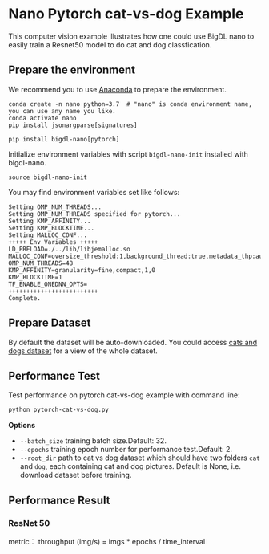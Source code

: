 # Nano Pytorch cat-vs-dog Example
This computer vision example illustrates how one could use BigDL nano to easily train 
a Resnet50 model to do cat and dog classfication. 

## Prepare the environment
We recommend you to use [Anaconda](https://www.anaconda.com/distribution/#linux) to prepare the environment.

```
conda create -n nano python=3.7  # "nano" is conda environment name, you can use any name you like.
conda activate nano
pip install jsonargparse[signatures]

pip install bigdl-nano[pytorch]
```
Initialize environment variables with script `bigdl-nano-init` installed with bigdl-nano.
```
source bigdl-nano-init
``` 
You may find environment variables set like follows:
```
Setting OMP_NUM_THREADS...
Setting OMP_NUM_THREADS specified for pytorch...
Setting KMP_AFFINITY...
Setting KMP_BLOCKTIME...
Setting MALLOC_CONF...
+++++ Env Variables +++++
LD_PRELOAD=./../lib/libjemalloc.so
MALLOC_CONF=oversize_threshold:1,background_thread:true,metadata_thp:auto,dirty_decay_ms:-1,muzzy_decay_ms:-1
OMP_NUM_THREADS=48
KMP_AFFINITY=granularity=fine,compact,1,0
KMP_BLOCKTIME=1
TF_ENABLE_ONEDNN_OPTS=
+++++++++++++++++++++++++
Complete.
```
## Prepare Dataset
By default the dataset will be auto-downloaded.
You could access [cats and dogs dataset](https://storage.googleapis.com/mledu-datasets/cats_and_dogs_filtered.zip) for a view of the whole dataset.

## Performance Test
Test performance on pytorch cat-vs-dog example with command line:

```bash
python pytorch-cat-vs-dog.py
```
**Options**
* `--batch_size` training batch size.Default: 32.
* `--epochs` training epoch number for performance test.Default: 2.
* `--root_dir` path to cat vs dog dataset which should have two folders `cat` and `dog`, each containing cat and dog pictures. Default is None, i.e. download dataset before training.

## Performance Result
### ResNet 50
metric： throughput (img/s) = imgs * epochs / time_interval

